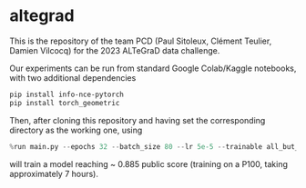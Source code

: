 # altegrad
This is the repository of the team PCD (Paul Sitoleux, Clément Teulier, Damien Vilcocq) for the 2023 ALTeGraD data challenge.

Our experiments can be run from standard Google Colab/Kaggle notebooks, with two additional dependencies 

```bash
pip install info-nce-pytorch
pip install torch_geometric
```

Then, after cloning this repository and having set the corresponding directory as the working one, using 

```python
%run main.py --epochs 32 --batch_size 80 --lr 5e-5 --trainable all_but_embeddings --Tmin 0.05 --Tmax 0.2 --epochs_per_cycle 6 --graph_encoder graph_transformer
```

will train a model reaching ~ 0.885 public score (training on a P100, taking approximately 7 hours).
